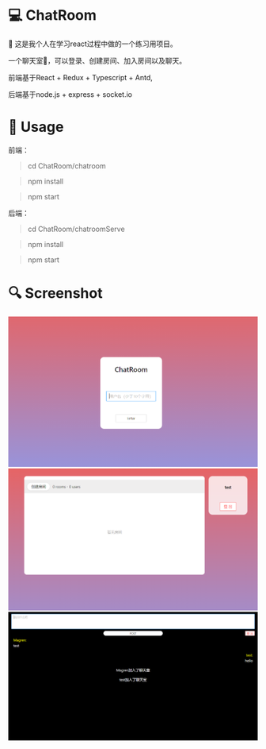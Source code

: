 # 💻 ChatRoom
👋 这是我个人在学习react过程中做的一个练习用项目。

一个聊天室💬，可以登录、创建房间、加入房间以及聊天。

前端基于React + Redux + Typescript + Antd,

后端基于node.js + express + socket.io

# 🔨 Usage
前端：
> cd ChatRoom/chatroom

> npm install

> npm start

后端：
> cd ChatRoom/chatroomServe

> npm install 

> npm start

# 🔍 Screenshot
![](./img/3.png)
![](./img/2.png)
![](./img/1.png)